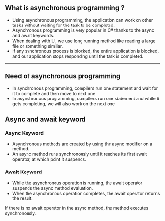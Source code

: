 ## What is asynchronous programming ?
- Using asynchronous programming, the application can work on other tasks without waiting for the task to be completed.
- Asynchronous programming is very popular in C# thanks to the async and await keywords.
- When dealing with UI, we use long running method like reading a large file or something similiar.
- If any synchronous process is blocked, the entire application is blocked, and our application stops responding until the task is completed.
---

## Need of asynchronous programming
- In synchronous programming, compilers run one statement and wait for it to complete and then move to next one
- In asynchronous programming, compilers run one statement and while it gets completing, we will also work on the next one

## Async and await keyword

### Async Keyword
- Asynchronous methods are created by using the async modifier on a method.
- An async method runs synchronously until it reaches its first await operator, at which point it suspends.

### Await Keyword
- While the asynchronous operation is running, the await operator suspends the async method evaluation.
- When the asynchronous operation completes, the await operator returns the result.

If there is no await operator in the async method, the method executes synchronously.
